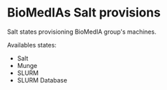 
# BioMedIAs Salt provisions

Salt states provisioning BioMedIA group's machines.

Availables states:
  * Salt
  * Munge
  * SLURM
  * SLURM Database
